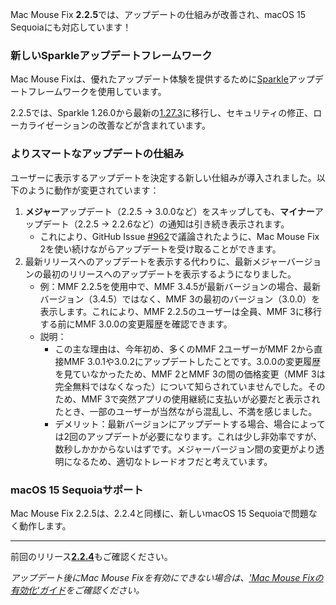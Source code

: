 Mac Mouse Fix **2.2.5**では、アップデートの仕組みが改善され、macOS 15 Sequoiaにも対応しています！

### 新しいSparkleアップデートフレームワーク

Mac Mouse Fixは、優れたアップデート体験を提供するために[Sparkle](https://sparkle-project.org/)アップデートフレームワークを使用しています。

2.2.5では、Sparkle 1.26.0から最新の[1.27.3](https://github.com/sparkle-project/Sparkle/releases/tag/1.27.3)に移行し、セキュリティの修正、ローカライゼーションの改善などが含まれています。

### よりスマートなアップデートの仕組み

ユーザーに表示するアップデートを決定する新しい仕組みが導入されました。以下のように動作が変更されています：

1. **メジャー**アップデート（2.2.5 -> 3.0.0など）をスキップしても、**マイナー**アップデート（2.2.5 -> 2.2.6など）の通知は引き続き表示されます。
    - これにより、GitHub Issue [#962](https://github.com/noah-nuebling/mac-mouse-fix/issues/962)で議論されたように、Mac Mouse Fix 2を使い続けながらアップデートを受け取ることができます。
2. 最新リリースへのアップデートを表示する代わりに、最新メジャーバージョンの最初のリリースへのアップデートを表示するようになりました。
    - 例：MMF 2.2.5を使用中で、MMF 3.4.5が最新バージョンの場合、最新バージョン（3.4.5）ではなく、MMF 3の最初のバージョン（3.0.0）を表示します。これにより、MMF 2.2.5のユーザーは全員、MMF 3に移行する前にMMF 3.0.0の変更履歴を確認できます。
    - 説明：
        - この主な理由は、今年初め、多くのMMF 2ユーザーがMMF 2から直接MMF 3.0.1や3.0.2にアップデートしたことです。3.0.0の変更履歴を見ていなかったため、MMF 2とMMF 3の間の価格変更（MMF 3は完全無料ではなくなった）について知らされていませんでした。そのため、MMF 3で突然アプリの使用継続に支払いが必要だと表示されたとき、一部のユーザーが当然ながら混乱し、不満を感じました。
        - デメリット：最新バージョンにアップデートする場合、場合によっては2回のアップデートが必要になります。これは少し非効率ですが、数秒しかかからないはずです。メジャーバージョン間の変更がより透明になるため、適切なトレードオフだと考えています。

### macOS 15 Sequoiaサポート

Mac Mouse Fix 2.2.5は、2.2.4と同様に、新しいmacOS 15 Sequoiaで問題なく動作します。

---

前回のリリース[**2.2.4**](https://github.com/noah-nuebling/mac-mouse-fix/releases/tag/2.2.4)もご確認ください。

*アップデート後にMac Mouse Fixを有効にできない場合は、['Mac Mouse Fixの有効化'ガイド](https://github.com/noah-nuebling/mac-mouse-fix/discussions/861)をご確認ください。*